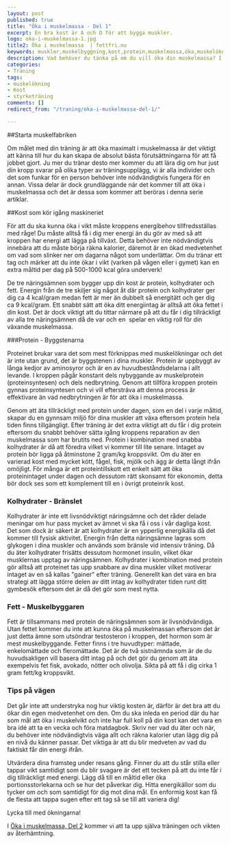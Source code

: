 ```yaml
---
layout: post
published: true
title: "Öka i muskelmassa - Del 1"
excerpt: En bra kost är A och O för att bygga muskler.
logo: oka-i-muskelmassa-1.jpg
title2: Öka i muskelmassa  | fettfri.nu
keywords: muskler,muskelbyggning,kost,protein,muskelmassa,öka,muskelökning,styrketräning
description: Vad behöver du tänka på om du vill öka din muskelmassa? I denna guide får du svaren.
categories:
- Träning
tags:
- muskelökning
- Kost
- styrketräning
comments: []
redirect_from: "/traning/oka-i-muskelmassa-del-1/"

---
```

##Starta muskelfabriken

Om målet med din träning är att öka maximalt i muskelmassa är det viktigt att känna till hur du kan skapa de absolut bästa förutsättningarna för att få jobbet gjort. Ju mer du tränar desto mer kommer du att lära dig om hur just din kropp svarar på olika typer av träningsupplägg, vi är alla individer och det som funkar för en person behöver inte nödvändigtvis fungera för en annan. Vissa delar är dock grundläggande när det kommer till att öka i muskelmassa och det är dessa som kommer att beröras i denna serie artiklar.

##Kost som kör igång maskineriet

För att du ska kunna öka i vikt måste kroppens energibehov tillfredsställas med råge! Du måste alltså få i dig mer energi än du gör av med så att kroppen har energi att lägga på tillväxt. Detta behöver inte nödvändigtvis innebära att du måste börja räkna kalorier, däremot är en ökad medvetenhet om vad som slinker ner om dagarna något som underlättar. Om du tränar ett tag och märker att du inte ökar i vikt (varken på vågen eller i gymet) kan en extra måltid per dag på 500-1000 kcal göra underverk!

De tre näringsämnen som bygger upp din kost är protein, kolhydrater och fett. Energin från de tre skiljer sig något åt där protein och kolhydrater ger dig ca 4 kcal/gram medan fett är mer än dubbelt så energitätt och ger dig ca 9 kcal/gram. Ett snabbt sätt att öka ditt energiintag är alltså att öka fettet i din kost. Det är dock viktigt att du tittar närmare på att du får i dig tillräckligt av alla tre näringsämnen då de var och en  spelar en viktig roll för din växande muskelmassa.

###Protein - Byggstenarna

Proteinet brukar vara det som mest förknippas med muskelökningar och det är inte utan grund, det är byggstenen i dina muskler. Protein är uppbyggt av långa kedjor av aminosyror och är en av huvudbeståndsdelarna i allt levande. I kroppen pågår konstant dels nybyggande av muskelprotein (proteinsyntesen) och dels nedbrytning. Genom att tillföra kroppen protein gynnas proteinsyntesen och vi vill eftersträva att denna process är effektivare än vad nedbrytningen är för att öka i muskelmassa.

<div style="float:right;margin-left:10px;">
<script type="text/javascript">
google_ad_client = "ca-pub-2791399157979138";
/* Inline Kvadrat */
google_ad_slot = "6509576744";
google_ad_width = 468;
google_ad_height = 60;
</script>
<script type="text/javascript"
src="http://pagead2.googlesyndication.com/pagead/show_ads.js">
</script>
</div>

Genom att äta tillräckligt med protein under dagen, som en del i varje måltid, skapar du en gynnsam miljö för dina muskler att växa eftersom protein hela tiden finns tillgängligt. Efter träning är det extra viktigt att du får i dig protein eftersom du snabbt behöver sätta igång kroppens reparation av den muskelmassa som har brutits ned. Protein i kombination med snabba kolhydrater är då att föredra vilket vi kommer till lite senare. Intaget av protein bör ligga på åtminstone 2 gram/kg kroppsvikt. Om du äter en varierad kost med mycket kött, fågel, fisk, mjölk och ägg är detta långt ifrån omöjligt. För många är ett proteintillskott ett enkelt sätt att öka proteinintaget under dagen och dessutom rätt skonsamt för ekonomin, detta bör dock ses som ett komplement till en i övrigt proteinrik kost.

### Kolhydrater - Bränslet

<div style="float:right;margin-left:10px;">
<script type="text/javascript">
google_ad_client = "ca-pub-2791399157979138";
/* 300x250, skapad 2009-11-09 */
google_ad_slot = "4497886166";
google_ad_width = 300;
google_ad_height = 250;
</script>
<script type="text/javascript"
src="http://pagead2.googlesyndication.com/pagead/show_ads.js">
</script>
</div>

Kolhydrater är inte ett livsnödviktigt näringsämne och det råder delade meningar om hur pass mycket av ämnet vi ska få i oss i vår dagliga kost. Det som dock är säkert är att kolhydrater är en ypperlig energikälla då det kommer till fysisk aktivitet. Energin från detta näringsämne lagras som glykogen i dina muskler och används som bränsle vid intensiv träning. Då du äter kolhydrater frisätts dessutom hormonet insulin, vilket ökar musklernas upptag av näringsämnen. Kolhydrater i kombination med protein gör alltså att proteinet tas upp snabbare av dina muskler vilket motiverar intaget av en så kallas "gainer" efter träning. Generellt kan det vara en bra strategi att lägga större delen av ditt intag av kolhydrater tiden runt ditt gymbesök eftersom det är då det gör som mest nytta.

### Fett - Muskelbyggaren

Fett är tillsammans med protein de näringsämnen som är livsnödvändiga. Utan fettet kommer du inte att kunna öka på muskelmassan eftersom det är just detta ämne som utsöndrar testosteron i kroppen, det hormon som är mest muskelbyggande. Fetter finns i tre huvudtyper: mättade, enkelomättade och fleromättade. Det är de två sistnämnda som är de du huvudsakligen vill basera ditt intag på och det gör du genom att äta exempelvis fet fisk, avokado, nötter och olivolja. Sikta på att få i dig cirka 1 gram fett/kg kroppsvikt.

### Tips på vägen

Det går inte att understryka nog hur viktig kosten är, därför är det bra att du ökar din egen medvetenhet om den. Om du ska inleda en period där du har som mål att öka i muskelvikt och inte har full koll på din kost kan det vara en bra idé att ta en vecka och föra matdagbok. Skriv ner vad du äter och när, du behöver inte nödvändigtvis väga allt och räkna kalorier utan lägg dig på en nivå du känner passar. Det viktiga är att du blir medveten av vad du faktiskt får din energi ifrån.

Utvärdera dina framsteg under resans gång. Finner du att du står stilla eller tappar vikt samtidigt som du blir svagare är det ett tecken på att du inte får i dig tillräckligt med energi. Lägg då till en måltid eller öka portionsstorlekarna och se hur det påverkar dig. Hitta energikällor som du tycker om och som samtidigt för dig mot dina mål. En enformig kost kan få de flesta att tappa sugen efter ett tag så se till att variera dig!

Lycka till med ökningarna!

I <a href="{{ site.baseurl }}{% post_url 2012-01-02-oka-i-muskelmassa-del-2 %}">Öka i muskelmassa, Del 2</a> kommer vi att ta upp själva träningen och vikten av återhämtning.
